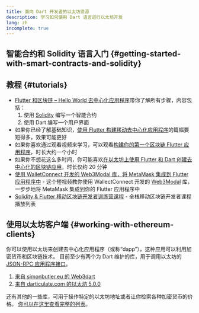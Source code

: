 ```yaml
---
title: 面向 Dart 开发者的以太坊资源
description: 学习如何使用 Dart 语言进行以太坊开发
lang: zh
incomplete: true
---
```


## 智能合约和 Solidity 语言入门 {#getting-started-with-smart-contracts-and-solidity}

## 教程 {#tutorials}

- [Flutter 和区块链 – Hello World 去中心化应用程序](https://www.geeksforgeeks.org/flutter-and-blockchain-hello-world-dapp/)带你了解所有步骤，内容包括：
  1.  使用 [Solidity](https://soliditylang.org/) 编写一个智能合约
  2.  使用 Dart 编写一个用户界面
- 如果你已经了解基础知识，[使用 Flutter 构建移动去中心化应用程序](https://medium.com/dash-community/building-a-mobile-dapp-with-flutter-be945c80315a)的篇幅要短得多，效果可能更好
- 如果你喜欢通过观看视频来学习，可以观看[构建你的第一个区块链 Flutter 应用程序](https://www.youtube.com/watch?v=3Eeh3pJ6PeA)，时长大约一个小时
- 如果你不想花这么多时间，你可能喜欢[在以太坊上使用 Flutter 和 Dart 创建去中心化的区块链应用](https://www.youtube.com/watch?v=jaMFEOCq_1s)，时长仅约 20 分钟
- [使用 WalletConnect 开发的 Web3Modal 库，将 MetaMask 集成到 Flutter 应用程序中](https://www.youtube.com/watch?v=v_M2buHCpc4) - 这个短视频教你使用 WallectConnect 开发的 [Web3Modal](https://pub.dev/packages/web3modal_flutter) 库，一步步地将 MetaMask 集成到你的 Flutter 应用程序中
- [Solidity & Flutter 移动区块链开发者训练营课程](https://youtube.com/playlist?list=PL4V4Unlk5luhQ26ERO6hWEbcUwHDSSmVH) - 全栈移动区块链开发者课程播放列表

## 使用以太坊客户端 {#working-with-ethereum-clients}

你可以使用以太坊来创建去中心化应用程序（或称“dapp”），这种应用可以利用加密货币和区块链技术。 目前至少有两个为 Dart 维护的库，用于调用以太坊的 [JSON-RPC 应用程序接口](/developers/docs/apis/json-rpc/)。

1. [来自 simonbutler.eu 的 Web3dart](https://pub.dev/packages/web3dart)
1. [来自 darticulate.com 的以太坊 5.0.0](https://pub.dev/packages/ethereum)

还有其他的一些库，可用于操作特定的以太坊地址或者让你检索各种加密货币的价格。 [你可以在这里查看完整的列表](https://pub.dev/dart/packages?q=ethereum)。
